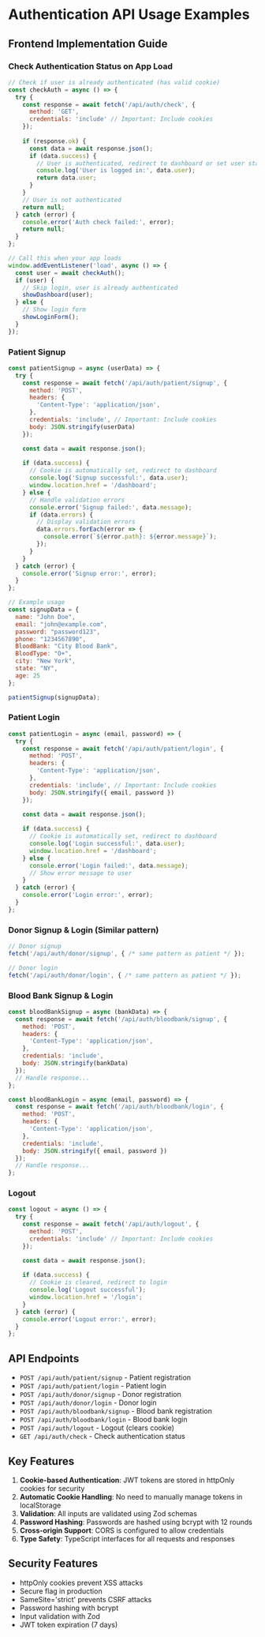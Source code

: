 # Authentication API Usage Examples

## Frontend Implementation Guide

### Check Authentication Status on App Load

```javascript
// Check if user is already authenticated (has valid cookie)
const checkAuth = async () => {
  try {
    const response = await fetch('/api/auth/check', {
      method: 'GET',
      credentials: 'include' // Important: Include cookies
    });
    
    if (response.ok) {
      const data = await response.json();
      if (data.success) {
        // User is authenticated, redirect to dashboard or set user state
        console.log('User is logged in:', data.user);
        return data.user;
      }
    }
    // User is not authenticated
    return null;
  } catch (error) {
    console.error('Auth check failed:', error);
    return null;
  }
};

// Call this when your app loads
window.addEventListener('load', async () => {
  const user = await checkAuth();
  if (user) {
    // Skip login, user is already authenticated
    showDashboard(user);
  } else {
    // Show login form
    showLoginForm();
  }
});
```

### Patient Signup

```javascript
const patientSignup = async (userData) => {
  try {
    const response = await fetch('/api/auth/patient/signup', {
      method: 'POST',
      headers: {
        'Content-Type': 'application/json',
      },
      credentials: 'include', // Important: Include cookies
      body: JSON.stringify(userData)
    });

    const data = await response.json();
    
    if (data.success) {
      // Cookie is automatically set, redirect to dashboard
      console.log('Signup successful:', data.user);
      window.location.href = '/dashboard';
    } else {
      // Handle validation errors
      console.error('Signup failed:', data.message);
      if (data.errors) {
        // Display validation errors
        data.errors.forEach(error => {
          console.error(`${error.path}: ${error.message}`);
        });
      }
    }
  } catch (error) {
    console.error('Signup error:', error);
  }
};

// Example usage
const signupData = {
  name: "John Doe",
  email: "john@example.com",
  password: "password123",
  phone: "1234567890",
  BloodBank: "City Blood Bank",
  BloodType: "O+",
  city: "New York",
  state: "NY",
  age: 25
};

patientSignup(signupData);
```

### Patient Login

```javascript
const patientLogin = async (email, password) => {
  try {
    const response = await fetch('/api/auth/patient/login', {
      method: 'POST',
      headers: {
        'Content-Type': 'application/json',
      },
      credentials: 'include', // Important: Include cookies
      body: JSON.stringify({ email, password })
    });

    const data = await response.json();
    
    if (data.success) {
      // Cookie is automatically set, redirect to dashboard
      console.log('Login successful:', data.user);
      window.location.href = '/dashboard';
    } else {
      console.error('Login failed:', data.message);
      // Show error message to user
    }
  } catch (error) {
    console.error('Login error:', error);
  }
};
```

### Donor Signup & Login (Similar pattern)

```javascript
// Donor signup
fetch('/api/auth/donor/signup', { /* same pattern as patient */ });

// Donor login
fetch('/api/auth/donor/login', { /* same pattern as patient */ });
```

### Blood Bank Signup & Login

```javascript
const bloodBankSignup = async (bankData) => {
  const response = await fetch('/api/auth/bloodbank/signup', {
    method: 'POST',
    headers: {
      'Content-Type': 'application/json',
    },
    credentials: 'include',
    body: JSON.stringify(bankData)
  });
  // Handle response...
};

const bloodBankLogin = async (email, password) => {
  const response = await fetch('/api/auth/bloodbank/login', {
    method: 'POST',
    headers: {
      'Content-Type': 'application/json',
    },
    credentials: 'include',
    body: JSON.stringify({ email, password })
  });
  // Handle response...
};
```

### Logout

```javascript
const logout = async () => {
  try {
    const response = await fetch('/api/auth/logout', {
      method: 'POST',
      credentials: 'include' // Important: Include cookies
    });

    const data = await response.json();
    
    if (data.success) {
      // Cookie is cleared, redirect to login
      console.log('Logout successful');
      window.location.href = '/login';
    }
  } catch (error) {
    console.error('Logout error:', error);
  }
};
```

## API Endpoints

- `POST /api/auth/patient/signup` - Patient registration
- `POST /api/auth/patient/login` - Patient login
- `POST /api/auth/donor/signup` - Donor registration
- `POST /api/auth/donor/login` - Donor login
- `POST /api/auth/bloodbank/signup` - Blood bank registration
- `POST /api/auth/bloodbank/login` - Blood bank login
- `POST /api/auth/logout` - Logout (clears cookie)
- `GET /api/auth/check` - Check authentication status

## Key Features

1. **Cookie-based Authentication**: JWT tokens are stored in httpOnly cookies for security
2. **Automatic Cookie Handling**: No need to manually manage tokens in localStorage
3. **Validation**: All inputs are validated using Zod schemas
4. **Password Hashing**: Passwords are hashed using bcrypt with 12 rounds
5. **Cross-origin Support**: CORS is configured to allow credentials
6. **Type Safety**: TypeScript interfaces for all requests and responses

## Security Features

- httpOnly cookies prevent XSS attacks
- Secure flag in production
- SameSite='strict' prevents CSRF attacks
- Password hashing with bcrypt
- Input validation with Zod
- JWT token expiration (7 days)
